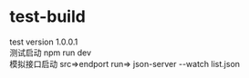 # test-build
test version 1.0.0.1 <br />
测试启动 npm run dev <br />
模拟接口启动 src=>endport run=> json-server --watch list.json 
